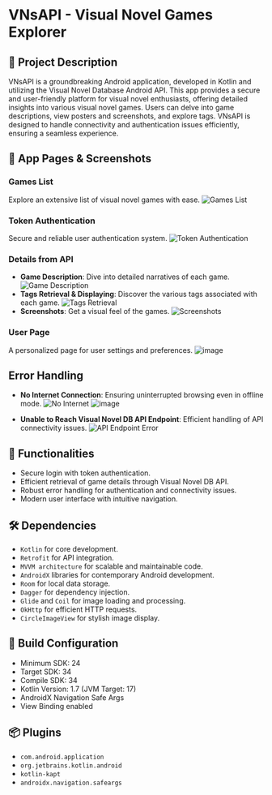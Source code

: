 # VNsAPI - Visual Novel Games Explorer

## 🌟 Project Description
VNsAPI is a groundbreaking Android application, developed in Kotlin and utilizing the Visual Novel Database Android API. This app provides a secure and user-friendly platform for visual novel enthusiasts, offering detailed insights into various visual novel games. Users can delve into game descriptions, view posters and screenshots, and explore tags. VNsAPI is designed to handle connectivity and authentication issues efficiently, ensuring a seamless experience.

## 📱 App Pages & Screenshots
### Games List
Explore an extensive list of visual novel games with ease. 
![Games List](https://github.com/mouralisandra/ProjetAndroid/assets/98917826/30aeed54-26b6-44f0-9c6b-3798e6a81915)

### Token Authentication
Secure and reliable user authentication system.
![Token Authentication](https://github.com/mouralisandra/ProjetAndroid/assets/98917826/685eebfa-a388-4f57-9a71-3d0a32b42834)

### Details from API
- **Game Description**: Dive into detailed narratives of each game.
  ![Game Description](https://github.com/mouralisandra/ProjetAndroid/assets/98917826/3015edc5-10dc-4096-ba5e-c8aa9ceb8476)
- **Tags Retrieval & Displaying**: Discover the various tags associated with each game.
  ![Tags Retrieval](https://github.com/mouralisandra/ProjetAndroid/assets/98917826/5f344f7d-2291-481c-bcde-2c25e3e7917f)
- **Screenshots**: Get a visual feel of the games.
  ![Screenshots](https://github.com/mouralisandra/ProjetAndroid/assets/98917826/708a03ea-23a4-4be7-a588-a985bcf7e3b8)
  
### User Page
A personalized page for user settings and preferences.
  ![image](https://github.com/mouralisandra/AndroidProject/assets/98917826/0d4fc323-2d05-4dda-8726-941d5e0574bc)

## Error Handling
- **No Internet Connection**: Ensuring uninterrupted browsing even in offline mode.
  ![No Internet](https://github.com/mouralisandra/ProjetAndroid/assets/98917826/7804a0f4-b0ad-4864-8bdd-3629b9dfbc7c)
  ![image](https://github.com/mouralisandra/AndroidProject/assets/98917826/e3b5e545-2e66-4e94-a63f-db80bde758c4)

- **Unable to Reach Visual Novel DB API Endpoint**: Efficient handling of API connectivity issues.
  ![API Endpoint Error](https://github.com/mouralisandra/ProjetAndroid/assets/98917826/949283fc-9a80-4a25-8ff5-4557e61d2f4e)

## 🚀 Functionalities
- Secure login with token authentication.
- Efficient retrieval of game details through Visual Novel DB API.
- Robust error handling for authentication and connectivity issues.
- Modern user interface with intuitive navigation.

## 🛠 Dependencies
- `Kotlin` for core development.
- `Retrofit` for API integration.
- `MVVM architecture` for scalable and maintainable code.
- `AndroidX` libraries for contemporary Android development.
- `Room` for local data storage.
- `Dagger` for dependency injection.
- `Glide` and `Coil` for image loading and processing.
- `OkHttp` for efficient HTTP requests.
- `CircleImageView` for stylish image display.

## 🔧 Build Configuration
- Minimum SDK: 24
- Target SDK: 34
- Compile SDK: 34
- Kotlin Version: 1.7 (JVM Target: 17)
- AndroidX Navigation Safe Args
- View Binding enabled

## 📦 Plugins
- `com.android.application`
- `org.jetbrains.kotlin.android`
- `kotlin-kapt`
- `androidx.navigation.safeargs`

